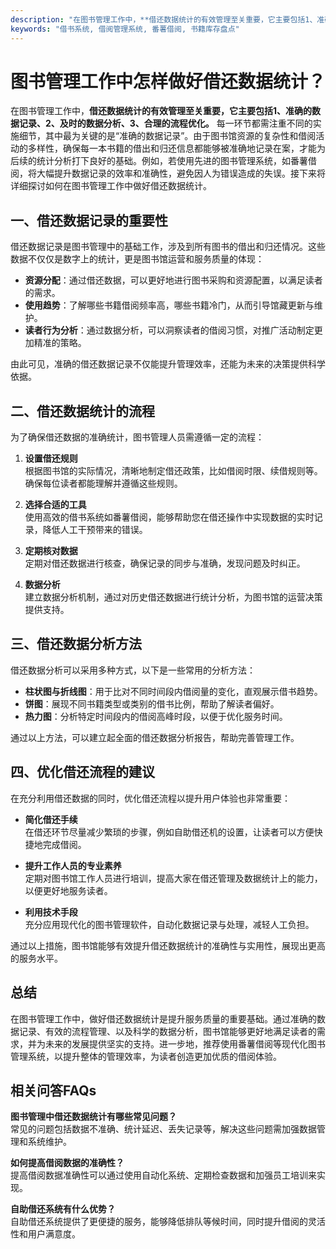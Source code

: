 ```yaml
---
description: "在图书管理工作中，**借还数据统计的有效管理至关重要，它主要包括1、准确的数据记录、2、及时的数据分析、3、合理的流程优化。** 每一环节都需注重不同的实施细节，其中最为关键的是“准确的数据记录”。由于图书馆资源的复杂性和借阅活动的多样性，确保每一本书籍的借出和归还信息都能够被准确地记录在案，才能为后续的统计分析打下良好的基础。例如，若使用先进的图书管理系统，如番薯借阅，将大幅提升数据记录的效率和准确性，避免因人为错误造成的失误。接下来将详细探讨如何在图书管理工作中做好借还数据统计。"
keywords: "借书系统, 借阅管理系统, 番薯借阅, 书籍库存盘点"
---
```

# 图书管理工作中怎样做好借还数据统计？

在图书管理工作中，**借还数据统计的有效管理至关重要，它主要包括1、准确的数据记录、2、及时的数据分析、3、合理的流程优化。** 每一环节都需注重不同的实施细节，其中最为关键的是“准确的数据记录”。由于图书馆资源的复杂性和借阅活动的多样性，确保每一本书籍的借出和归还信息都能够被准确地记录在案，才能为后续的统计分析打下良好的基础。例如，若使用先进的图书管理系统，如番薯借阅，将大幅提升数据记录的效率和准确性，避免因人为错误造成的失误。接下来将详细探讨如何在图书管理工作中做好借还数据统计。

## **一、借还数据记录的重要性**

借还数据记录是图书管理中的基础工作，涉及到所有图书的借出和归还情况。这些数据不仅仅是数字上的统计，更是图书馆运营和服务质量的体现：

- **资源分配**：通过借还数据，可以更好地进行图书采购和资源配置，以满足读者的需求。
- **使用趋势**：了解哪些书籍借阅频率高，哪些书籍冷门，从而引导馆藏更新与维护。
- **读者行为分析**：通过数据分析，可以洞察读者的借阅习惯，对推广活动制定更加精准的策略。

由此可见，准确的借还数据记录不仅能提升管理效率，还能为未来的决策提供科学依据。

## **二、借还数据统计的流程**

为了确保借还数据的准确统计，图书管理人员需遵循一定的流程：

1. **设置借还规则**  
   根据图书馆的实际情况，清晰地制定借还政策，比如借阅时限、续借规则等。确保每位读者都能理解并遵循这些规则。

2. **选择合适的工具**  
   使用高效的借书系统如番薯借阅，能够帮助您在借还操作中实现数据的实时记录，降低人工干预带来的错误。

3. **定期核对数据**  
   定期对借还数据进行核查，确保记录的同步与准确，发现问题及时纠正。

4. **数据分析**  
   建立数据分析机制，通过对历史借还数据进行统计分析，为图书馆的运营决策提供支持。

## **三、借还数据分析方法**

借还数据分析可以采用多种方式，以下是一些常用的分析方法：

- **柱状图与折线图**：用于比对不同时间段内借阅量的变化，直观展示借书趋势。
- **饼图**：展现不同书籍类型或类别的借书比例，帮助了解读者偏好。
- **热力图**：分析特定时间段内的借阅高峰时段，以便于优化服务时间。

通过以上方法，可以建立起全面的借还数据分析报告，帮助完善管理工作。

## **四、优化借还流程的建议**

在充分利用借还数据的同时，优化借还流程以提升用户体验也非常重要：

- **简化借还手续**  
   在借还环节尽量减少繁琐的步骤，例如自助借还机的设置，让读者可以方便快捷地完成借阅。

- **提升工作人员的专业素养**  
   定期对图书馆工作人员进行培训，提高大家在借还管理及数据统计上的能力，以便更好地服务读者。

- **利用技术手段**  
   充分应用现代化的图书管理软件，自动化数据记录与处理，减轻人工负担。

通过以上措施，图书馆能够有效提升借还数据统计的准确性与实用性，展现出更高的服务水平。

## **总结**

在图书管理工作中，做好借还数据统计是提升服务质量的重要基础。通过准确的数据记录、有效的流程管理、以及科学的数据分析，图书馆能够更好地满足读者的需求，并为未来的发展提供坚实的支持。进一步地，推荐使用番薯借阅等现代化图书管理系统，以提升整体的管理效率，为读者创造更加优质的借阅体验。

## **相关问答FAQs**

**图书管理中借还数据统计有哪些常见问题？**  
常见的问题包括数据不准确、统计延迟、丢失记录等，解决这些问题需加强数据管理和系统维护。

**如何提高借阅数据的准确性？**  
提高借阅数据准确性可以通过使用自动化系统、定期检查数据和加强员工培训来实现。

**自助借还系统有什么优势？**  
自助借还系统提供了更便捷的服务，能够降低排队等候时间，同时提升借阅的灵活性和用户满意度。
